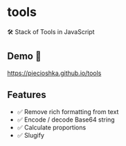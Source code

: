 # tools

🛠 Stack of Tools in JavaScript

## Demo 🎉

<https://piecioshka.github.io/tools>

## Features

* :white_check_mark: Remove rich formatting from text
* :white_check_mark: Encode / decode Base64 string
* :white_check_mark: Calculate proportions
* :white_check_mark: Slugify
